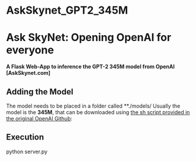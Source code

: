 # AskSkynet_GPT2_345M

# Ask SkyNet: Opening OpenAI for everyone
**A Flask Web-App to inference the GPT-2 345M model from OpenAI [AskSkynet.com]**

## Adding the Model
The model needs to be placed in a folder called **./models/ Usually the model is the **345M**, that can be downloaded using [the sh script provided in the original OpenAI Github](https://github.com/openai/gpt-2/):

## Execution
python server.py
